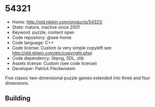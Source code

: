 # 54321

- Home: http://old.nklein.com/products/54321/
- State: mature, inactive since 2001
- Keyword: puzzle, content open
- Code repository: @see-home
- Code language: C++
- Code license: Custom (a very simple copyleft see http://old.nklein.com/etc/copyright.php)
- Code dependency: libpng, SDL, zlib
- Assets license: Custom (see code license)
- Developer: Patrick Fleckenstein

Five classic two-dimensional puzzle games extended into three and four dimensions.

## Building
